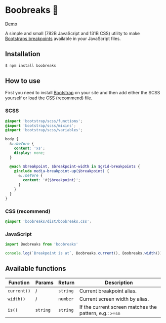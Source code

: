 # Boobreaks 📏

[Demo](https://muuvmuuv.github.io/boobreaks/)

A simple and small (782B JavaScript and 131B CSS) utility to make [Bootstraps
breakpoints][1] available in your JavaScript files.

## Installation

```bash
$ npm install boobreaks
```

## How to use

First you need to install [Bootstrap](https://getbootstrap.com/) on your site and
then add either the SCSS yourself or load the CSS (recommend) file.

### SCSS

```scss
@import 'bootstrap/scss/functions';
@import 'bootstrap/scss/mixins';
@import 'bootstrap/scss/variables';

body {
  &::before {
    content: 'xs';
    display: none;
  }

  @each $breakpoint, $breakpoint-width in $grid-breakpoints {
    @include media-breakpoint-up($breakpoint) {
      &::before {
        content: '#{$breakpoint}';
      }
    }
  }
}
```

### CSS (recommend)

```css
@import 'boobreaks/dist/boobreaks.css';
```

### JavaScript

```js
import Boobreaks from 'boobreaks'

console.log(`Breakpoint is at`, Boobreaks.current(), Boobreaks.width())
```

## Available functions

| Function    | Params   | Return   | Description                                             |
| ----------- | -------- | -------- | ------------------------------------------------------- |
| `current()` | /        | `string` | Current breakpoint alias.                               |
| `width()`   | /        | `number` | Current screen width by alias.                          |
| `is()`      | `string` | `string` | If the current screen matches the pattern, e.g.: `>=sm` |

[1]: https://getbootstrap.com/docs/4.3/layout/overview/#responsive-breakpoints
